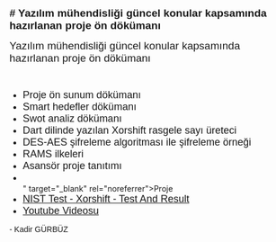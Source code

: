 <p><strong><span style="font-family: Arial, Helvetica, sans-serif; font-size: 19px;"># Yazılım m&uuml;hendisliği g&uuml;ncel konular kapsamında hazırlanan proje &ouml;n d&ouml;k&uuml;manı</span></strong></p>
<p><span style="font-family: Arial, Helvetica, sans-serif; font-size: 19px;">Yazılım m&uuml;hendisliği g&uuml;ncel konular kapsamında hazırlanan proje &ouml;n d&ouml;k&uuml;manı</span></p>
<p><span style="font-family: Arial, Helvetica, sans-serif;"><br></span></p>
<ul>
    <li style="font-family: Arial, Helvetica, sans-serif; font-size: 18px;">Proje &ouml;n sunum d&ouml;k&uuml;manı</li>
    <li style="font-family: Arial, Helvetica, sans-serif; font-size: 18px;">Smart hedefler d&ouml;k&uuml;manı</li>
    <li style="font-family: Arial, Helvetica, sans-serif; font-size: 18px;">Swot analiz d&ouml;k&uuml;manı</li>
    <li style="font-family: Arial, Helvetica, sans-serif; font-size: 18px;">Dart dilinde yazılan Xorshift rasgele sayı &uuml;reteci</li>
    <li style="font-family: Arial, Helvetica, sans-serif; font-size: 18px;">DES-AES şifreleme algoritması ile şifreleme &ouml;rneği</li>
    <li style="font-family: Arial, Helvetica, sans-serif; font-size: 18px;">RAMS ilkeleri</li>
    <li style="font-family: Arial, Helvetica, sans-serif; font-size: 18px;">Asans&ouml;r proje tanıtımı</li>
     <li style="font-family: Arial, Helvetica, sans-serif; font-size: 18px;"><a href=" <li style="font-family: Arial, Helvetica, sans-serif; font-size: 18px;"><a href="https://github.com/GurbuzKadir/guncelkonular/tree/main/Xorshift%20-%20Test%20And%20Result/xorshift_test_result" target="_blank" rel="noreferrer"></a></li>" target="_blank" rel="noreferrer">Proje</a></li>
    <li style="font-family: Arial, Helvetica, sans-serif; font-size: 18px;"><a href="https://github.com/GurbuzKadir/guncelkonular/tree/main/Xorshift%20-%20Test%20And%20Result/xorshift_test_result" target="_blank" rel="noreferrer">NIST Test - Xorshift - Test And Result</a></li>
    <li style="font-family: Arial, Helvetica, sans-serif; font-size: 18px;"><a href="https://www.youtube.com/watch?v=I2TF4X9A14A" target="_blank" rel="noreferrer">Youtube Videosu</a></li>

</ul>
<p><span style="font-family: Arial, Helvetica, sans-serif;">- Kadir G&Uuml;RB&Uuml;Z</span></p>
